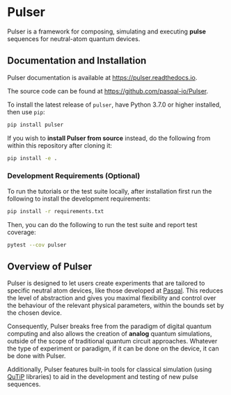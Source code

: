 # Pulser

Pulser is a framework for composing, simulating and executing **pulse** sequences for neutral-atom quantum devices.


## Documentation and Installation

Pulser documentation is available at https://pulser.readthedocs.io.

The source code can be found at https://github.com/pasqal-io/Pulser.

To install the latest release of ``pulser``, have Python 3.7.0 or higher installed, then use ``pip``:

```bash
pip install pulser
```

If you wish to **install Pulser from source** instead, do the following from within this repository after cloning it:

```bash
pip install -e .
```

### Development Requirements (Optional)

To run the tutorials or the test suite locally, after installation first run the following to install the development requirements:

```bash
pip install -r requirements.txt
```

Then, you can do the following to run the test suite and report test coverage:

```bash
pytest --cov pulser
```

## Overview of Pulser

Pulser is designed to let users create experiments that are tailored to specific neutral atom devices,
like those developed at [Pasqal][pasqal].
This reduces the level of abstraction and gives you maximal flexibility and control over the behaviour of the relevant physical parameters, within the bounds set by the chosen device.

Consequently, Pulser breaks free from the paradigm of digital quantum computing
and also allows the creation of **analog** quantum simulations, outside of the
scope of traditional quantum circuit approaches. Whatever the type of experiment
or paradigm, if it can be done on the device, it can be done with Pulser.

Additionally, Pulser features built-in tools for classical simulation (using [QuTiP][qutip] libraries) to aid in the development and testing of new pulse sequences.


[pasqal]: https://pasqal.io/
[qutip]: http://qutip.org/
